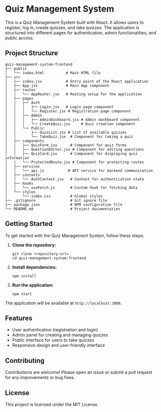 # Quiz Management System

This is a Quiz Management System built with React. It allows users to register, log in, create quizzes, and take quizzes. The application is structured into different pages for authentication, admin functionalities, and public access.

## Project Structure

```
quiz-management-system-frontend
├── public
│   └── index.html          # Main HTML file
├── src
│   ├── index.jsx           # Entry point of the React application
│   ├── App.jsx             # Main App component
│   ├── routes
│   │   └── AppRouter.jsx   # Routing setup for the application
│   ├── pages
│   │   ├── Auth
│   │   │   ├── Login.jsx   # Login page component
│   │   │   └── Register.jsx # Registration page component
│   │   ├── Admin
│   │   │   ├── AdminDashboard.jsx # Admin dashboard component
│   │   │   └── CreateQuiz.jsx     # Quiz creation component
│   │   └── Public
│   │       ├── QuizList.jsx # List of available quizzes
│   │       └── TakeQuiz.jsx  # Component for taking a quiz
│   ├── components
│   │   ├── QuizForm.jsx      # Component for quiz forms
│   │   ├── QuestionEditor.jsx # Component for editing questions
│   │   ├── QuizCard.jsx      # Component for displaying quiz information
│   │   └── ProtectedRoute.jsx # Component for protecting routes
│   ├── services
│   │   └── api.js           # API service for backend communication
│   ├── contexts
│   │   └── AuthContext.jsx   # Context for authentication state
│   ├── hooks
│   │   └── useFetch.js       # Custom hook for fetching data
│   └── styles
│       └── index.css         # Global styles
├── .gitignore                # Git ignore file
├── package.json              # NPM configuration file
└── README.md                 # Project documentation
```

## Getting Started

To get started with the Quiz Management System, follow these steps:

1. **Clone the repository:**
   ```
   git clone <repository-url>
   cd quiz-management-system-frontend
   ```

2. **Install dependencies:**
   ```
   npm install
   ```

3. **Run the application:**
   ```
   npm start
   ```

The application will be available at `http://localhost:3000`.

## Features

- User authentication (registration and login)
- Admin panel for creating and managing quizzes
- Public interface for users to take quizzes
- Responsive design and user-friendly interface

## Contributing

Contributions are welcome! Please open an issue or submit a pull request for any improvements or bug fixes.

## License

This project is licensed under the MIT License.